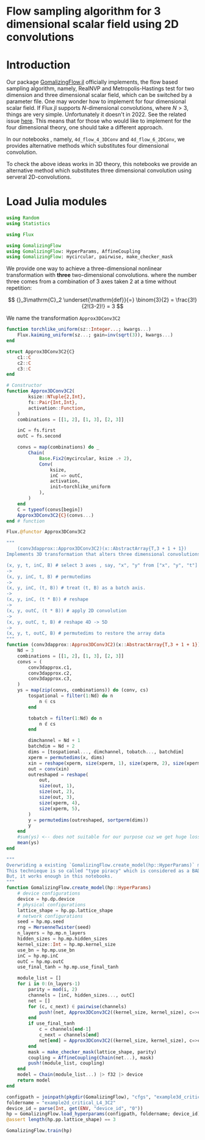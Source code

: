 # Flow sampling algorithm for 3 dimensional scalar field using 2D convolutions

# Introduction

Our package [GomalizingFlow.jl](https://github.com/AtelierArith/GomalizingFlow.jl) officially implements, the flow based
sampling algorithm, namely, RealNVP and Metropolis-Hastings test for two
dimension and three dimensional scalar field, which can be switched by a
parameter file. One may wonder how to implement for four dimensional scalar field. If Flux.jl supports $N$-dimensional convolutions, where $N > 3$, things are very simple. Unfortunately it doesn't in 2022. See the related issue [here](https://github.com/FluxML/Flux.jl/issues/451). This means that for those who would like to implement for the four dimensional theory, one should take a different approach.

In our notebooks , namely, `4d_flow_4_3DConv` and `4d_flow_6_2DConv`, we provides alternative methods which substitutes four dimensional convolution.

To check the above ideas works in 3D theory, this notebooks we provide an alternative method which substitutes three dimensional convolution using serveral 2D-convolutions.


# Load Julia modules

```julia
using Random
using Statistics

using Flux
```

```julia
using GomalizingFlow
using GomalizingFlow: HyperParams, AffineCoupling
using GomalizingFlow: mycircular, pairwise, make_checker_mask
```

We provide one way to achieve a three-dimensional nonlinear transformation with **three** two-dimensional convolutions. where the number three comes from a combination of 3 axes taken 2 at a time without repetition:

$$
{}_3\mathrm{C}_2 \underset{\mathrm{def}}{=} \binom{3}{2} = \frac{3!}{2!(3-2)!} = 3
$$

We name the transformation `Approx3DConv3C2`

```julia
function torchlike_uniform(sz::Integer...; kwargs...)
    Flux.kaiming_uniform(sz...; gain=inv(sqrt(3)), kwargs...)
end
```

```julia
struct Approx3DConv3C2{C}
    c1::C
    c2::C
    c3::C
end

# Constructor
function Approx3DConv3C2(
        ksize::NTuple{2,Int}, 
        fs::Pair{Int,Int}, 
        activation::Function,
    )
    combinations = [[1, 2], [1, 3], [2, 3]]

    inC = fs.first
    outC = fs.second

    convs = map(combinations) do _
        Chain(
            Base.Fix2(mycircular, ksize .÷ 2), 
            Conv(
                ksize, 
                inC => outC,
                activation,
                init=torchlike_uniform
            ),
        )
    end
    C = typeof(convs[begin])
    Approx3DConv3C2{C}(convs...)
end # function

Flux.@functor Approx3DConv3C2
```

```julia
"""
    (conv3dapprox::Approx3DConv3C2)(x::AbstractArray{T,3 + 1 + 1})
Implements 3D transformation that alters three dimensional convolutions

(x, y, t, inC, B) # select 3 axes , say, "x", "y" from ["x", "y", "t"] in this example
->
(x, y, inC, t, B) # permutedims
-> 
(x, y, inC, (t, B)) # treat (t, B) as a batch axis.
->
(x, y, inC, (t * B)) # reshape
-> 
(x, y, outC, (t * B)) # apply 2D convolution
->
(x, y, outC, t, B) # reshape 4D -> 5D
-> 
(x, y, t, outC, B) # permutedims to restore the array data
"""
function (conv3dapprox::Approx3DConv3C2)(x::AbstractArray{T,3 + 1 + 1}) where {T}
    Nd = 3
    combinations = [[1, 2], [1, 3], [2, 3]]
    convs = (
        conv3dapprox.c1,
        conv3dapprox.c2,
        conv3dapprox.c3,
    )
    ys = map(zip(convs, combinations)) do (conv, cs)
        tospational = filter(1:Nd) do n
            n ∈ cs
        end

        tobatch = filter(1:Nd) do n
            n ∉ cs
        end

        dimchannel = Nd + 1
        batchdim = Nd + 2
        dims = [tospational..., dimchannel, tobatch..., batchdim]
        xperm = permutedims(x, dims)
        xin = reshape(xperm, size(xperm, 1), size(xperm, 2), size(xperm, 3), Colon())
        out = conv(xin)
        outreshaped = reshape(
            out,
            size(out, 1),
            size(out, 2),
            size(out, 3),
            size(xperm, 4),
            size(xperm, 5),
        )
        y = permutedims(outreshaped, sortperm(dims))
        y
    end
    #sum(ys) <-- does not suitable for our purpose cuz we get huge loss values for initial training.
    mean(ys)
end
```

```julia
"""
Overwriding a existing `GomalizingFlow.create_model(hp::HyperParams)` method for our own purpose.
This technieque is so called "type piracy" which is considered as a BAD idea.
But, it works enough in this notebooks.
"""
function GomalizingFlow.create_model(hp::HyperParams)
    # device configurations
    device = hp.dp.device
    # physical configurations
    lattice_shape = hp.pp.lattice_shape
    # network configurations
    seed = hp.mp.seed
    rng = MersenneTwister(seed)
    n_layers = hp.mp.n_layers
    hidden_sizes = hp.mp.hidden_sizes
    kernel_size::Int = hp.mp.kernel_size
    use_bn = hp.mp.use_bn
    inC = hp.mp.inC
    outC = hp.mp.outC
    use_final_tanh = hp.mp.use_final_tanh

    module_list = []
    for i in 0:(n_layers-1)
        parity = mod(i, 2)
        channels = [inC, hidden_sizes..., outC]
        net = []
        for (c, c_next) ∈ pairwise(channels)
            push!(net, Approx3DConv3C2((kernel_size, kernel_size), c=>c_next, leakyrelu))
        end
        if use_final_tanh
            c = channels[end-1]
            c_next = channels[end]
            net[end] = Approx3DConv3C2((kernel_size, kernel_size), c=>c_next, tanh)
        end
        mask = make_checker_mask(lattice_shape, parity)
        coupling = AffineCoupling(Chain(net...), mask)
        push!(module_list, coupling)
    end
    model = Chain(module_list...) |> f32 |> device
    return model
end
```

```julia
configpath = joinpath(pkgdir(GomalizingFlow), "cfgs", "example3d_critical_L4.toml")
foldername = "example2d_critical_L4_3C2"
device_id = parse(Int, get(ENV, "device_id", "0"))
hp = GomalizingFlow.load_hyperparams(configpath, foldername; device_id)
@assert length(hp.pp.lattice_shape) == 3
```

```julia
GomalizingFlow.train(hp)
```
